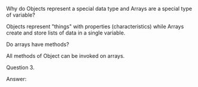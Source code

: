 Why do Objects represent a special data type and Arrays are a special type of variable?

Objects represent "things" with properties (characteristics) while Arrays create and store lists of data in a single variable. 

Do arrays have methods?

All methods of Object can be invoked on arrays. 


Question 3.

Answer: